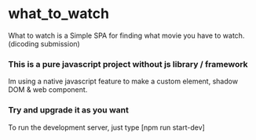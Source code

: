 # what_to_watch
What to watch is a Simple SPA for finding what movie you have to watch. (dicoding submission)

### This is a pure javascript project without js library / framework
Im using a native javascript feature to make a custom element, shadow DOM & web component.

### Try and upgrade it as you want
To run the development server, just type [npm run start-dev]
